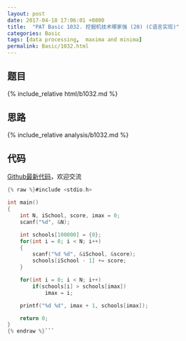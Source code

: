 ```yaml
---
layout: post
date: 2017-04-18 17:06:01 +0800
title:  "PAT Basic 1032. 挖掘机技术哪家强 (20) (C语言实现)"
categories: Basic
tags: [data processing,  maxima and minima]
permalink: Basic/1032.html
---
```


## 题目

{% include_relative html/b1032.md %}

## 思路

{% include_relative analysis/b1032.md %}

## 代码

[Github最新代码](https://github.com/OliverLew/PAT/blob/master/PATBasic/1032.c)，欢迎交流

```c
{% raw %}#include <stdio.h>

int main()
{
    int N, iSchool, score, imax = 0;
    scanf("%d", &N);

    int schools[100000] = {0};
    for(int i = 0; i < N; i++)
    {
        scanf("%d %d", &iSchool, &score);
        schools[iSchool - 1] += score;
    }

    for(int i = 0; i < N; i++)
        if(schools[i] > schools[imax])
            imax = i;

    printf("%d %d", imax + 1, schools[imax]);

    return 0;
}
{% endraw %}```
